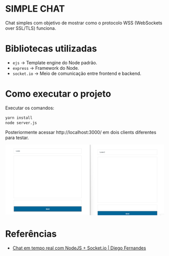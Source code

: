 # SIMPLE CHAT

Chat simples com objetivo de mostrar como o protocolo WSS (WebSockets over SSL/TLS) funciona.

# Bibliotecas utilizadas

- `ejs` -> Template engine do Node padrão.
- `express` -> Framework do Node.
- `socket.io` -> Meio de comunicação entre frontend e backend.

# Como executar o projeto

Executar os comandos:

```
yarn install
node server.js
```

Posteriormente acessar http://localhost:3000/ em dois clients diferentes para testar.

![Alt Text](funcionamento-websocket.gif)

# Referências

- [Chat em tempo real com NodeJS + Socket.io | Diego Fernandes](https://www.youtube.com/watch?v=-jXfKDYJJvo)